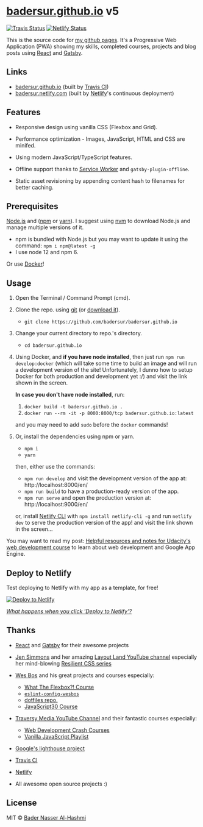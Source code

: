 # [badersur.github.io][bs-pages] v5

[![Travis Status][travis-status-img]][travis-status]
[![Netlify Status][netlify-status-img]][netlify-status]

This is the source code for [my github pages][bs-pages]. It's a Progressive Web
Application (PWA) showing my skills, completed courses, projects and blog posts
using [React][react] and [Gatsby][gatsby].

## Links

-   [badersur.github.io][bs-pages] (built by [Travis CI][travis-ci])
-   [badersur.netlify.com][bs-netlify] (built by [Netlify][netlify]'s continuous deployment)

## Features

-   Responsive design using vanilla CSS (Flexbox and Grid).

-   Performance optimization - Images, JavaScript, HTML and CSS are minifed.

-   Using modern JavaScript/TypeScript features.

-   Offline support thanks to [Service Worker][sw] and `gatsby-plugin-offline`.

-   Static asset revisioning by appending content hash to filenames for
    better caching.

## Prerequisites

[Node.js][node] and ([npm][npm] or [yarn][yarn]). I suggest using [nvm][nvm]
to download Node.js and manage multiple versions of it.

-   npm is bundled with Node.js but you may want to update it using the command:
    `npm i npm@latest -g`
-   I use node 12 and npm 6.

Or use [Docker][docker]!

## Usage

1. Open the Terminal / Command Prompt (cmd).

2. Clone the repo. using [git][git] (or [download it][download]).

    - `git clone https://github.com/badersur/badersur.github.io`

3. Change your current directory to repo.'s directory.

    - `cd badersur.github.io`

4. Using Docker, and **if you have node installed**, then just run
   `npm run develop:docker` (which will take some time to build an image and
   will run a development version of the site! Unfortunately, I dunno how to
   setup Docker for both production and development yet :/) and visit the link
   shown in the screen.

    **In case you don't have node installed**, run:

    1. `docker build -t badersur.github.io .`
    2. `docker run --rm -it -p 8000:8000/tcp badersur.github.io:latest`

    and you may need to add `sudo` before the `docker` commands!

5. Or, install the dependencies using npm or yarn.

    - `npm i`
    - `yarn`

    then, either use the commands:

    - `npm run develop` and visit the development version of the app
      at: http://localhost:8000/en/
    - `npm run build` to have a production-ready version of the app.
    - `npm run serve` and open the production version
      at: http://localhost:9000/en/

    or, install [Netlify CLI][netlify-cli] with `npm install netlify-cli -g`
    and run `netlify dev` to serve the production version of the app!
    and visit the link shown in the screen...

You may want to read my post: [Helpful resources and notes for Udacity's web
development course][blog-notes] to learn about web development and
Google App Engine.

## Deploy to Netlify

Test deploying to Netlify with my app as a template, for free!

[![Deploy to Netlify](https://www.netlify.com/img/deploy/button.svg)][deploy]

_[What happens when you click 'Deploy to Netlify'?][deploy-info]_

## Thanks

-   [React][react] and [Gatsby][gatsby] for their awesome projects

-   [Jen Simmons][jen] and her amazing [Layout Land YouTube channel][layout-land]
    especially her mind-blowing [Resilient CSS series][resilient-css]

-   [Wes Bos][wes] and his great projects and courses especially:

    -   [What The Flexbox?! Course][wut-da-flex]
    -   [`eslint-config-wesbos`][eslint-wes]
    -   [dotfiles repo.][dotfiles]
    -   [JavaScript30 Course][js30]

-   [Traversy Media YouTube Channel][traversy] and their fantastic courses
    especially:

    -   [Web Development Crash Courses][crash-courses]
    -   [Vanilla JavaScript Playlist][vanilla-js]

-   [Google's lighthouse project][lighthouse]

-   [Travis CI][travis-ci]

-   [Netlify][netlify]

-   All awesome open source projects :)

## License

MIT © [Bader Nasser Al-Hashmi](https://github.com/BaderSur)

[bs-pages]: https://badersur.github.io
[sw]: https://developers.google.com/web/fundamentals/getting-started/primers/service-workers
[lighthouse]: https://github.com/GoogleChrome/lighthouse
[travis-ci]: https://travis-ci.org
[node]: https://nodejs.org/en/
[npm]: https://www.npmjs.com/
[yarn]: https://yarnpkg.com/lang/en/
[nvm]: https://github.com/creationix/nvm
[git]: https://git-scm.com/downloads
[download]: https://github.com/badersur/badersur.github.io/archive/dev.zip
[blog-notes]: https://bader-nasser.appspot.com/en/resources-for-udacity-web-development-course?source=gh-readme
[react]: https://reactjs.org/
[gatsby]: https://www.gatsbyjs.org/
[gatsby-starter]: https://github.com/gatsbyjs/gatsby-starter-default
[resilient-css]: https://www.youtube.com/playlist?list=PLbSquHt1VCf1kpv9WRGMCA9_Nn4vCLZ9Y
[jen]: https://github.com/jensimmons
[layout-land]: https://www.youtube.com/channel/UC7TizprGknbDalbHplROtag/
[wes]: https://github.com/wesbos
[wut-da-flex]: https://www.youtube.com/playlist?list=PLu8EoSxDXHP7xj_y6NIAhy0wuCd4uVdid
[eslint-wes]: https://github.com/wesbos/eslint-config-wesbos
[dotfiles]: https://github.com/wesbos/dotfiles
[js30]: https://www.youtube.com/playlist?list=PLu8EoSxDXHP6CGK4YVJhL_VWetA865GOH
[traversy]: https://www.youtube.com/channel/UC29ju8bIPH5as8OGnQzwJyA
[crash-courses]: https://www.youtube.com/playlist?list=PLillGF-RfqbYeckUaD1z6nviTp31GLTH8
[vanilla-js]: https://www.youtube.com/playlist?list=PLillGF-RfqbbnEGy3ROiLWk7JMCuSyQtX
[docker]: https://docs.docker.com/install/
[netlify-cli]: https://www.netlify.com/docs/cli/
[deploy]: https://app.netlify.com/start/deploy?repository=https://github.com/badersur/badersur.github.io
[deploy-info]: https://templates.netlify.com/#about-deploy-to-netlify
[netlify]: https://www.netlify.com/
[travis-status-img]: https://travis-ci.org/badersur/badersur.github.io.svg?branch=dev
[travis-status]: https://travis-ci.org/badersur/badersur.github.io
[netlify-status-img]: https://api.netlify.com/api/v1/badges/dd3c8289-3da3-441a-a8d2-1d3a003fbf49/deploy-status
[netlify-status]: https://app.netlify.com/sites/badersur/deploys
[bs-netlify]: https://badersur.netlify.com
